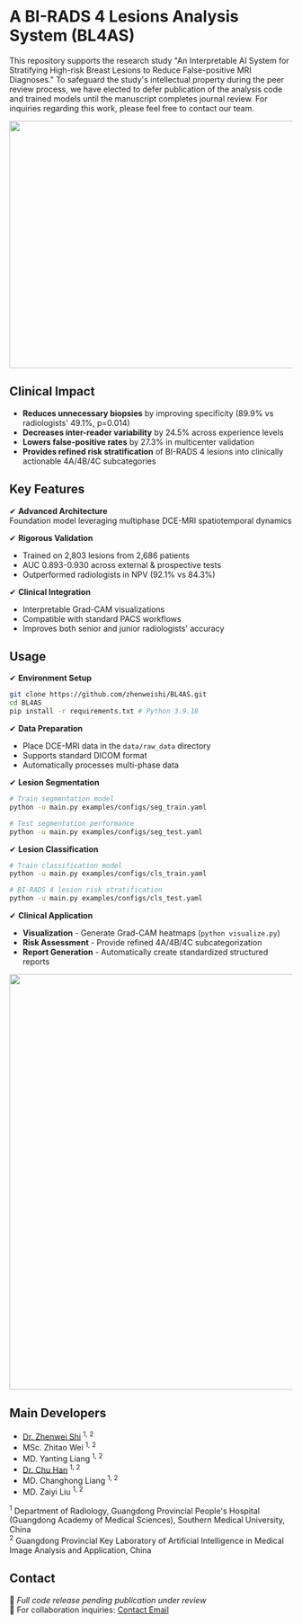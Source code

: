 # A BI-RADS 4 Lesions Analysis System (BL4AS)

This repository supports the research study "An Interpretable AI System for Stratifying High-risk Breast Lesions to Reduce False-positive MRI Diagnoses." To safeguard the study's intellectual property during the peer review process, we have elected to defer publication of the analysis code and trained models until the manuscript completes journal review. For inquiries regarding this work, please feel free to contact our team.


<p align="center">
  <img src="https://github.com/user-attachments/assets/c431c1f5-84be-49ea-a35d-fcdfa9d66592" width="1000" height="440">
</p>

## Clinical Impact
- **Reduces unnecessary biopsies** by improving specificity (89.9% vs radiologists' 49.1%, p=0.014)
- **Decreases inter-reader variability** by 24.5% across experience levels
- **Lowers false-positive rates** by 27.3% in multicenter validation
- **Provides refined risk stratification** of BI-RADS 4 lesions into clinically actionable 4A/4B/4C subcategories

## Key Features
✔ **Advanced Architecture**  
Foundation model leveraging multiphase DCE-MRI spatiotemporal dynamics

✔ **Rigorous Validation**  
- Trained on 2,803 lesions from 2,686 patients  
- AUC 0.893-0.930 across external & prospective tests  
- Outperformed radiologists in NPV (92.1% vs 84.3%)

✔ **Clinical Integration**  
- Interpretable Grad-CAM visualizations  
- Compatible with standard PACS workflows  
- Improves both senior and junior radiologists' accuracy

## Usage

✔ **Environment Setup**  
```bash
git clone https://github.com/zhenweishi/BL4AS.git
cd BL4AS
pip install -r requirements.txt # Python 3.9.18
```

✔ **Data Preparation**  
- Place DCE-MRI data in the `data/raw_data` directory
- Supports standard DICOM format
- Automatically processes multi-phase data

✔ **Lesion Segmentation**  
```bash
# Train segmentation model
python -u main.py examples/configs/seg_train.yaml

# Test segmentation performance
python -u main.py examples/configs/seg_test.yaml
```

✔ **Lesion Classification**  
```bash
# Train classification model
python -u main.py examples/configs/cls_train.yaml

# BI-RADS 4 lesion risk stratification
python -u main.py examples/configs/cls_test.yaml
```

✔ **Clinical Application**  
- **Visualization** - Generate Grad-CAM heatmaps (`python visualize.py`)
- **Risk Assessment** - Provide refined 4A/4B/4C subcategorization
- **Report Generation** - Automatically create standardized structured reports

<p align="center">
  <img src="https://github.com/user-attachments/assets/3623f586-7fe0-414f-8b33-d00115932aad" width="1000" height="740">
</p>

## Main Developers
 - [Dr. Zhenwei Shi](https://github.com/zhenweishi) <sup/>1, 2
 - MSc. Zhitao Wei <sup/>1, 2
 - MD. Yanting Liang <sup/>1, 2
 - [Dr. Chu Han](https://chuhan89.com) <sup/>1, 2
 - MD. Changhong Liang <sup/>1, 2
 - MD. Zaiyi Liu <sup/>1, 2
 

<sup>1</sup> Department of Radiology, Guangdong Provincial People's Hospital (Guangdong Academy of Medical Sciences), Southern Medical University, China <br/>
<sup>2</sup> Guangdong Provincial Key Laboratory of Artificial Intelligence in Medical Image Analysis and Application, China <br/>


## Contact

🚧 *Full code release pending publication under review*  
📧 For collaboration inquiries: [Contact Email](shizhenwei@gdph.org.cn)
